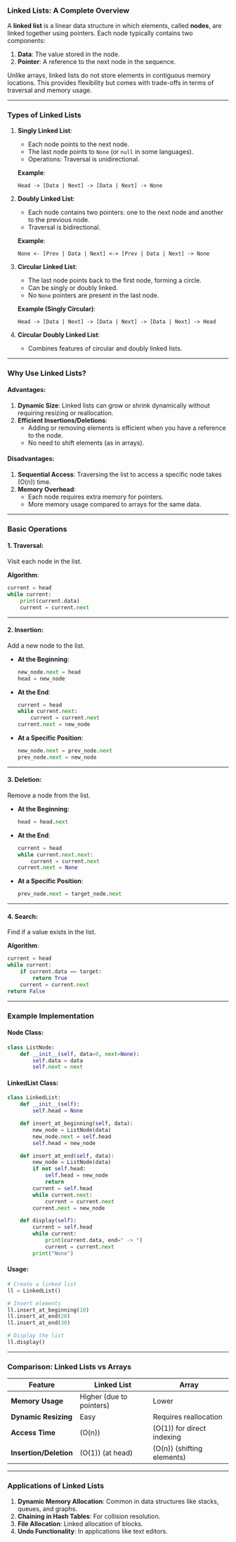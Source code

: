### **Linked Lists: A Complete Overview**

A **linked list** is a linear data structure in which elements, called **nodes**, are linked together using pointers. Each node typically contains two components:

1. **Data**: The value stored in the node.
2. **Pointer**: A reference to the next node in the sequence.

Unlike arrays, linked lists do not store elements in contiguous memory locations. This provides flexibility but comes with trade-offs in terms of traversal and memory usage.

---

### **Types of Linked Lists**

1. **Singly Linked List**:
   - Each node points to the next node.
   - The last node points to `None` (or `null` in some languages).
   - Operations: Traversal is unidirectional.

   **Example**:
   ```
   Head -> [Data | Next] -> [Data | Next] -> None
   ```

2. **Doubly Linked List**:
   - Each node contains two pointers: one to the next node and another to the previous node.
   - Traversal is bidirectional.

   **Example**:
   ```
   None <- [Prev | Data | Next] <-> [Prev | Data | Next] -> None
   ```

3. **Circular Linked List**:
   - The last node points back to the first node, forming a circle.
   - Can be singly or doubly linked.
   - No `None` pointers are present in the last node.

   **Example (Singly Circular)**:
   ```
   Head -> [Data | Next] -> [Data | Next] -> [Data | Next] -> Head
   ```

4. **Circular Doubly Linked List**:
   - Combines features of circular and doubly linked lists.

---

### **Why Use Linked Lists?**

#### **Advantages**:
1. **Dynamic Size**: Linked lists can grow or shrink dynamically without requiring resizing or reallocation.
2. **Efficient Insertions/Deletions**:
   - Adding or removing elements is efficient when you have a reference to the node.
   - No need to shift elements (as in arrays).

#### **Disadvantages**:
1. **Sequential Access**: Traversing the list to access a specific node takes \(O(n)\) time.
2. **Memory Overhead**:
   - Each node requires extra memory for pointers.
   - More memory usage compared to arrays for the same data.

---

### **Basic Operations**

#### **1. Traversal**:
Visit each node in the list.

**Algorithm**:
```python
current = head
while current:
    print(current.data)
    current = current.next
```

---

#### **2. Insertion**:
Add a new node to the list.

- **At the Beginning**:
  ```python
  new_node.next = head
  head = new_node
  ```

- **At the End**:
  ```python
  current = head
  while current.next:
      current = current.next
  current.next = new_node
  ```

- **At a Specific Position**:
  ```python
  new_node.next = prev_node.next
  prev_node.next = new_node
  ```

---

#### **3. Deletion**:
Remove a node from the list.

- **At the Beginning**:
  ```python
  head = head.next
  ```

- **At the End**:
  ```python
  current = head
  while current.next.next:
      current = current.next
  current.next = None
  ```

- **At a Specific Position**:
  ```python
  prev_node.next = target_node.next
  ```

---

#### **4. Search**:
Find if a value exists in the list.

**Algorithm**:
```python
current = head
while current:
    if current.data == target:
        return True
    current = current.next
return False
```

---

### **Example Implementation**

#### **Node Class**:
```python
class ListNode:
    def __init__(self, data=0, next=None):
        self.data = data
        self.next = next
```

#### **LinkedList Class**:
```python
class LinkedList:
    def __init__(self):
        self.head = None

    def insert_at_beginning(self, data):
        new_node = ListNode(data)
        new_node.next = self.head
        self.head = new_node

    def insert_at_end(self, data):
        new_node = ListNode(data)
        if not self.head:
            self.head = new_node
            return
        current = self.head
        while current.next:
            current = current.next
        current.next = new_node

    def display(self):
        current = self.head
        while current:
            print(current.data, end=" -> ")
            current = current.next
        print("None")
```

#### **Usage**:
```python
# Create a linked list
ll = LinkedList()

# Insert elements
ll.insert_at_beginning(10)
ll.insert_at_end(20)
ll.insert_at_end(30)

# Display the list
ll.display()
```

---

### **Comparison: Linked Lists vs Arrays**

| Feature                   | Linked List                      | Array                         |
|---------------------------|-----------------------------------|-------------------------------|
| **Memory Usage**          | Higher (due to pointers)         | Lower                         |
| **Dynamic Resizing**      | Easy                             | Requires reallocation         |
| **Access Time**           | \(O(n)\)                        | \(O(1)\) for direct indexing  |
| **Insertion/Deletion**    | \(O(1)\) (at head)               | \(O(n)\) (shifting elements)  |

---

### **Applications of Linked Lists**

1. **Dynamic Memory Allocation**: Common in data structures like stacks, queues, and graphs.
2. **Chaining in Hash Tables**: For collision resolution.
3. **File Allocation**: Linked allocation of blocks.
4. **Undo Functionality**: In applications like text editors.
